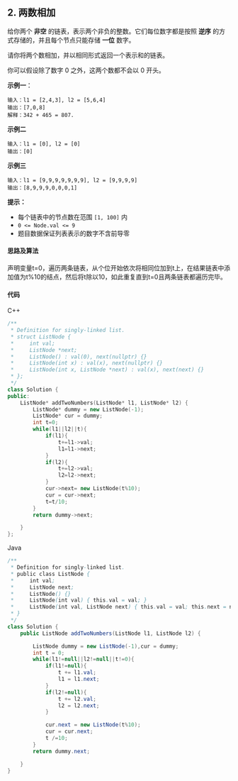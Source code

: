 ## 2. 两数相加

给你两个 **非空** 的链表，表示两个非负的整数。它们每位数字都是按照 **逆序** 的方式存储的，并且每个节点只能存储 **一位** 数字。

请你将两个数相加，并以相同形式返回一个表示和的链表。

你可以假设除了数字 0 之外，这两个数都不会以 0 开头。

 **示例一**：

```
输入：l1 = [2,4,3], l2 = [5,6,4]
输出：[7,0,8]
解释：342 + 465 = 807.
```

**示例二**

```
输入：l1 = [0], l2 = [0]
输出：[0]
```

**示例三**

```
输入：l1 = [9,9,9,9,9,9,9], l2 = [9,9,9,9]
输出：[8,9,9,9,0,0,0,1]
```

**提示：**

- 每个链表中的节点数在范围 `[1, 100]` 内
- `0 <= Node.val <= 9`
- 题目数据保证列表表示的数字不含前导零



#### 思路及算法

声明变量t=0，遍历两条链表，从个位开始依次将相同位加到t上，在结果链表中添加值为t%10的结点，然后将t除以10，如此重复直到t=0且两条链表都遍历完毕。



#### 代码

C++

```C++
/**
 * Definition for singly-linked list.
 * struct ListNode {
 *     int val;
 *     ListNode *next;
 *     ListNode() : val(0), next(nullptr) {}
 *     ListNode(int x) : val(x), next(nullptr) {}
 *     ListNode(int x, ListNode *next) : val(x), next(next) {}
 * };
 */
class Solution {
public:
    ListNode* addTwoNumbers(ListNode* l1, ListNode* l2) {
        ListNode* dummy = new ListNode(-1);
        ListNode* cur = dummy;
        int t=0;
        while(l1||l2||t){
            if(l1){
                t+=l1->val;
                l1=l1->next;
            }
            if(l2){
                t+=l2->val;
                l2=l2->next;
            }
            cur->next= new ListNode(t%10);
            cur = cur->next;
            t=t/10;
        }
        return dummy->next;

    }
};
```

Java

```Java
/**
 * Definition for singly-linked list.
 * public class ListNode {
 *     int val;
 *     ListNode next;
 *     ListNode() {}
 *     ListNode(int val) { this.val = val; }
 *     ListNode(int val, ListNode next) { this.val = val; this.next = next; }
 * }
 */
class Solution {
    public ListNode addTwoNumbers(ListNode l1, ListNode l2) {

        ListNode dummy = new ListNode(-1),cur = dummy;
        int t = 0;
        while(l1!=null||l2!=null||t!=0){
            if(l1!=null){
                t += l1.val;
                l1 = l1.next;
            }
            if(l2!=null){
                t += l2.val;
                l2 = l2.next;
            }

            cur.next = new ListNode(t%10);
            cur = cur.next;
            t /=10;
        }
        return dummy.next;

    }
}
```

